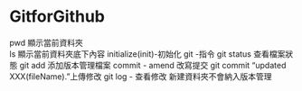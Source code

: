 # GitforGithub

pwd 顯示當前資料夾  
ls   顯示當前資料夾底下內容
initialize(init)-初始化
git -指令 
git status 查看檔案狀態
git add 添加版本管理檔案
commit - amend 改寫提交
git commit “updated XXX(fileName).”上傳修改
git log - 查看修改
新建資料夾不會納入版本管理
